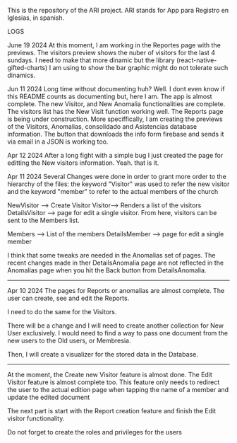 This is the repository of the ARI project. 
ARI stands for App para Registro en Iglesias, in spanish. 

LOGS

June 19 2024
At this moment, I am working in the Reportes page with the previews. 
The visitors preview shows the nuber of visitors for the last 4 sundays.
I need to make that more dinamic but the library (react-native-gifted-charts) I am using to show the bar graphic might do not tolerate such dinamics.



Jun 11 2024
Long time without documenting huh?
Well. I dont even know if this README counts as documenting but, here I am.
The app is almost complete. The new Visitor, and New Anomalia functionalities are complete.
The visitors list has the New Visit function working well.
The Reports page is being under construction. More speciffically, I am creating the previews of the Visitors, Anomalias, consolidado and Asistencias database information. The button that downloads the info form firebase and sends it via email in a JSON is working too. 



Apr 12 2024
After a long fight with a simple bug I just created the page for editting the New visitors information.
Yeah. that is it.



Apr 11 2024
Several Changes were done in order to grant more order to the hierarchy of the files:
the keyword "Visitor" was used to refer the new visitor and the keyword "member" to refer to the actual members of the church

NewVisitor --> Create Visitor
Visitor--> Renders a list of the visitors
DetailsVisitor --> page for edit a single visitor. From here, visitors can be sent to the Members list.

Members --> List of the members
DetailsMember --> page for edit a single member

I think that some tweaks are needed in the Anomalias set of pages. The recent changes made in ther DetailsAnomalia page are not reflected in the Anomalias page when you hit the Back button from DetailsAnomalia. 



----

Apr 10 2024
The pages for Reports or anomalias are almost complete. The user can create, see and edit the Reports.

I need to do the same for the Visitors.

There will be a change and I will need to create another collection for New User exclusively.
I would need to find a way to pass one document from the new users to the Old users, or Membresia.

Then, I will create a visualizer for the stored data in the Database.

---

At the moment, the Create new Visitor feature is almost done. 
The Edit Visitor feature is almost complete too.
This feature only needs to redirect the user to the actual edition page when tapping the name of a member and update the edited document

The next part is start with the Report creation feature and finish the Edit visitor functionality.

Do not forget to create the roles and privileges for the users 


